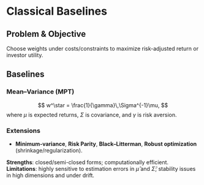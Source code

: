 # Classical Baselines

## Problem & Objective
Choose weights under costs/constraints to maximize risk-adjusted return or investor utility.

## Baselines
### Mean–Variance (MPT)
$$
w^\star = \frac{1}{\gamma}\,\Sigma^{-1}\mu,
$$
where $\mu$ is expected returns, $\Sigma$ is covariance, and $\gamma$ is risk aversion.

### Extensions
- **Minimum-variance**, **Risk Parity**, **Black–Litterman**, **Robust optimization** (shrinkage/regularization).

**Strengths**: closed/semi-closed forms; computationally efficient.  
**Limitations**: highly sensitive to estimation errors in $\hat\mu$ and $\hat\Sigma$; stability issues in high dimensions and under drift.